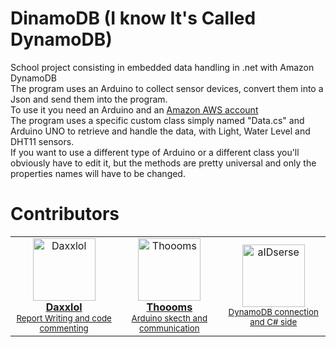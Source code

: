 # DinamoDB (I know It's Called DynamoDB)
School project consisting in embedded data handling in .net with Amazon DynamoDB<br>
The program uses an Arduino to collect sensor devices, convert them into a Json and send them into the program.<br>
To use it you need an Arduino and an <a href="https://signin.aws.amazon.com/signin?redirect_uri=https%3A%2F%2Faws.amazon.com%2Fmarketplace%2Fmanagement%2Fsignin%3Fstate%3DhashArgs%2523%26isauthcode%3Dtrue&client_id=arn%3Aaws%3Aiam%3A%3A015428540659%3Auser%2Faws-mp-seller-management-portal&forceMobileApp=0&code_challenge=4tjUEaavKx8zfGfJdU2be5SiOiG4SjgWkeBohDQ1Ss0&code_challenge_method=SHA-256">Amazon AWS account</a><br>
The program uses a specific custom class simply named "Data.cs" and Arduino UNO to retrieve and handle the data, with Light, Water Level and DHT11 sensors. <br>
If you want to use a different type of Arduino or a different class you'll obviously have to edit it, but the methods are pretty universal and only the properties names will have to be changed.<br>
# Contributors
<table>
  <tbody>
    <tr>            
      <td align="center"><a href="https://github.com/Daxxlol"><img src="https://avatars.githubusercontent.com/u/95642520?v=4" width="100px;" alt="Daxxlol"/><br />
      <b>Daxxlol</b></a><br/ ><sub><a href="https://github.com/aIDserse/DinamoDB/blob/main/Report/DinamoDB%20report.pdf" title="Report">Report Writing and code commenting</a></sub></td> 
      <td align="center"><a href="https://github.com/Thoooms"><img src="https://avatars.githubusercontent.com/u/106381511?v=4" width="100px;" alt="Thoooms"/><br />
      <b>Thoooms</b></a><br/ ><sub><a href="https://github.com/aIDserse/DinamoDB/blob/main/ProgettoDinamoDB/Arduino%20Sketch/Sketch.ino" title="Arduino skecth and communication">Arduino skecth and communication</a></sub></td> 
      <td align="center"><a href="https://github.com/aIDserse"><img src="https://avatars.githubusercontent.com/u/95642520?v=4" width="100px;" alt="aIDserse"/></b></a><br/ ><sub><a href="https://github.com/aIDserse/DinamoDB" title="DynamoDB connection and C# side">DynamoDB connection and C# side</a></sub></td>
    </tr>
  </tbody>
</table>

